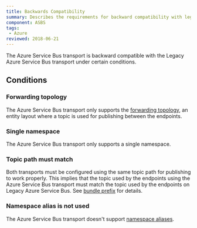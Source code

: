 ```yaml
---
title: Backwards Compatibility
summary: Describes the requirements for backward compatibility with legacy Azure Service Bus
component: ASBS
tags:
 - Azure
reviewed: 2018-06-21
---
```


The Azure Service Bus transport is backward compatible with the Legacy Azure Service Bus transport under certain conditions.

## Conditions

### Forwarding topology

The Azure Service Bus transport only supports the [forwarding topology](/transports/azure-service-bus/topologies/#versions-7-and-above-forwarding-topology), an entity layout where a topic is used for publishing between the endpoints.

### Single namespace

The Azure Service Bus transport only supports a single namespace.

### Topic path must match

Both transports must be configured using the same topic path for publishing to work properly. This implies that the topic used by the endpoints using the Azure Service Bus transport must match the topic used by the endpoints on Legacy Azure Service Bus. See [bundle prefix](/transports/azure-service-bus/configuration/full.md#configuring-the-topology-forwarding-topology) for details.

### Namespace alias is not used

The Azure Service Bus transport doesn't support [namespace aliases](/transports/azure-service-bus/securing-connection-strings.md).

